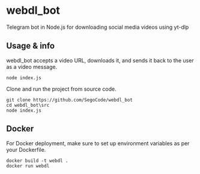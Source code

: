# webdl_bot

Telegram bot in Node.js for downloading social media videos using yt-dlp 

## Usage & info

webdl_bot accepts a video URL, downloads it, and sends it back to the user as a video message.

```shell
node index.js
```
Clone and run the project from source code.
```
git clone https://github.com/SegoCode/webdl_bot
cd webdl_bot\src
node index.js
```

## Docker
For Docker deployment, make sure to set up environment variables as per your Dockerfile.

```
docker build -t webdl .
docker run webdl
```

